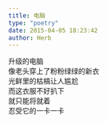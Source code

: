 ```yaml
---  
title: 电脑  
type: "poetry"  
date: 2015-04-05 18:23:42  
author: Herb  
---  
```

升级的电脑  
像老头穿上了粉粉绿绿的新衣  
光鲜里的枯槁让人尴尬  
而这衣服不好扒下  
就只能将就着  
忍受它的一卡一卡